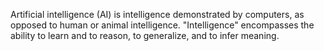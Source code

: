 Artificial intelligence (AI) is intelligence demonstrated by computers, as opposed to human or animal intelligence. "Intelligence" encompasses the ability to learn and to reason, to generalize, and to infer meaning.